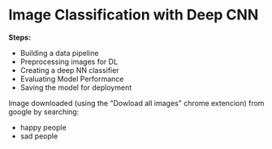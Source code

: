 # Image Classification with Deep CNN

**Steps:**

- Building a data pipeline
- Preprocessing images for DL
- Creating a deep NN classifier
- Evaluating Model Performance
- Saving the model for deployment


Image downloaded (using the "Dowload all images" chrome extencion) from google by searching:
- happy people
- sad people